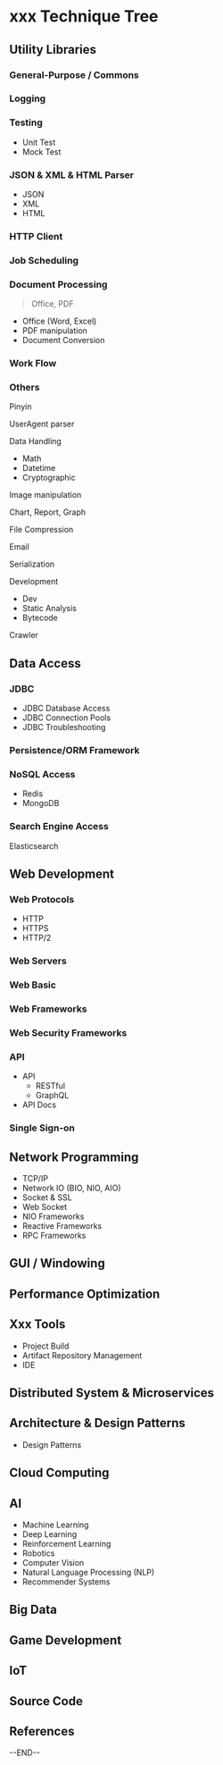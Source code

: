 # xxx Technique Tree

## Utility Libraries

### General-Purpose / Commons

### Logging

### Testing

- Unit Test
- Mock Test

### JSON & XML & HTML Parser

- JSON
- XML
- HTML

### HTTP Client

### Job Scheduling


### Document Processing

> Office, PDF

- Office (Word, Excel)
- PDF manipulation
- Document Conversion

### Work Flow

### Others

Pinyin

UserAgent parser

Data Handling

- Math
- Datetime
- Cryptographic 

Image manipulation


Chart, Report, Graph


File Compression

Email


Serialization


Development

- Dev
- Static Analysis
- Bytecode 

Crawler


## Data Access

### JDBC

- JDBC Database Access
- JDBC Connection Pools
- JDBC Troubleshooting

### Persistence/ORM Framework


### NoSQL Access

- Redis
- MongoDB

### Search Engine Access

Elasticsearch

## Web Development

### Web Protocols

- HTTP
- HTTPS
- HTTP/2

### Web Servers


### Web Basic


### Web Frameworks

### Web Security Frameworks

### API

- API
    - RESTful
    - GraphQL
- API Docs

### Single Sign-on


## Network Programming

- TCP/IP
- Network IO (BIO, NIO, AIO) 
- Socket & SSL
- Web Socket
- NIO Frameworks
- Reactive Frameworks 
- RPC Frameworks

## GUI / Windowing


## Performance Optimization

## Xxx Tools

- Project Build
- Artifact Repository Management
- IDE

## Distributed System & Microservices

## Architecture & Design Patterns

- Design Patterns

## Cloud Computing


## AI

- Machine Learning
- Deep Learning
- Reinforcement Learning
- Robotics
- Computer Vision
- Natural Language Processing (NLP)
- Recommender Systems

## Big Data

## Game Development

## IoT

## Source Code


## References


--END--

